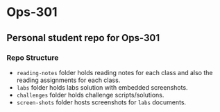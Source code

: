 # Ops-301

## Personal student repo for Ops-301

### Repo Structure

- `reading-notes` folder holds reading notes for each class and also the reading assignments for each class.
- `labs` folder holds labs solution with embedded screenshots.
- `challenges` folder holds challenge scripts/solutions.
- `screen-shots` folder hosts screenshots for `labs` documents.

